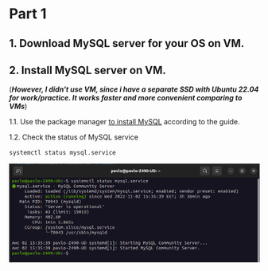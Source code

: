 # Part 1
## 1. Download MySQL server for your OS on VM.
## 2. Install MySQL server on VM. 
(_**However, I didn't use VM, since i have a separate SSD with Ubuntu 22.04 for work/practice. It works faster and more convenient comparing to VMs**_)

1.1. Use the package manager [to install MySQL](https://linuxhint.com/install-mysql-on-ubuntu-22-04/#:~:text=To%20install%20MySQL%20on%20Ubuntu%2022.04%2C%20first%2C%20execute%20the%20system,the%20%E2%80%9Csudo%20mysql_secure_installation%E2%80%9D%20command.) according to the guide.

1.2. Check the status of MySQL service

```bash
systemctl status mysql.service 
```
![This is a alt text.](/Screenshots/01.png "This is a sample image.")
